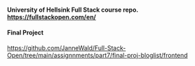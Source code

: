 #### University of Hellsink Full Stack course repo. **https://fullstackopen.com/en/**

#### Final Project
https://github.com/JanneWald/Full-Stack-Open/tree/main/assignnments/part7/final-proj-bloglist/frontend
